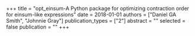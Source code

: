 +++
title = "opt_einsum-A Python package for optimizing contraction order for einsum-like expressions"
date = 2018-01-01
authors = ["Daniel GA Smith", "Johnnie Gray"]
publication_types = ["2"]
abstract = ""
selected = false
publication = ""
+++

